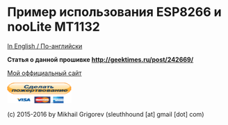 Пример использования ESP8266 и nooLite MT1132
============================================

[In English / По-английски](README.md)

<b>Статья о данной прошивке http://geektimes.ru/post/242669/</b>

<a href="http://programs74.ru/">Мой оффициальный сайт</a>

<a href="https://www.paypal.com/cgi-bin/webscr?cmd=_s-xclick&hosted_button_id=6D6EFK8LJ74UC"><img height="47" width="147" src="https://raw.githubusercontent.com/CHERTS/esp8266-devkit/master/donate-ru.bmp" alt="Поддержать проект" title="Поддержать проект"></a>

(c) 2015-2016 by Mikhail Grigorev (sleuthhound [at] gmail [dot] com)
